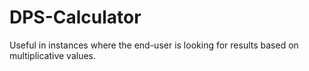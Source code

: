 # DPS-Calculator
Useful in instances where the end-user is looking for results based on multiplicative values.
